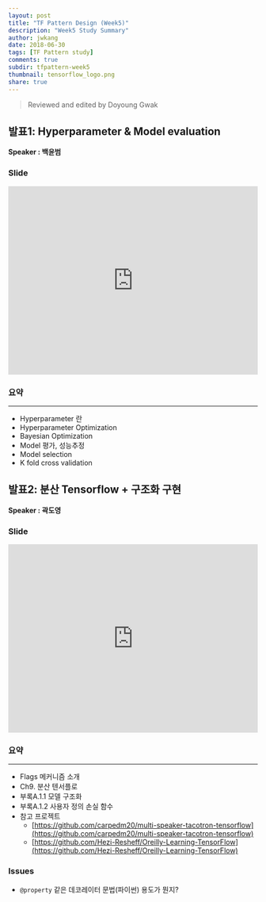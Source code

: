 ```yaml
---
layout: post
title: "TF Pattern Design (Week5)"
description: "Week5 Study Summary"
author: jwkang
date: 2018-06-30
tags: [TF Pattern study]
comments: true
subdir: tfpattern-week5
thumbnail: tensorflow_logo.png
share: true
---
```


> Reviewed and edited by Doyoung Gwak


## 발표1: Hyperparameter & Model evaluation

**Speaker : 백윤범**

### Slide
<style>
.responsive-wrap iframe{ max-width: 100%;}
</style>
<div class="responsive-wrap">
<!-- this is the embed code provided by Google -->
<iframe src="https://docs.google.com/presentation/d/e/2PACX-1vRkH2uDd8fKQke6eLY0N_mDxgrpatqWLLpCFDxoYIR7g4hCXQGyMUK4IhZj3WTEFFXaLrwnuXiCSyAx/embed?start=true&loop=true&delayms=3000" frameborder="0" width="720" height="380" allowfullscreen="true" mozallowfullscreen="true" webkitallowfullscreen="true"></iframe>
</div>

### 요약
---------------------------------------
- Hyperparameter 란
- Hyperparameter Optimization
- Bayesian Optimization
- Model 평가, 성능추정
- Model selection
- K fold cross validation




## 발표2: 분산 Tensorflow + 구조화 구현

**Speaker : 곽도영**

### Slide
<style>
.responsive-wrap iframe{ max-width: 100%;}
</style>
<div class="responsive-wrap">
<!-- this is the embed code provided by Google -->
<iframe src="https://docs.google.com/presentation/d/e/2PACX-1vTW7DQiGj-57t5TAnmzINIDZhtqkqsT88s3GBRhDp9j1vnK69xgKJa_j553eo3z3Wm4egdxQxCYspPb/embed?start=false&loop=false&delayms=3000" frameborder="0" width="720" height="380" allowfullscreen="true" mozallowfullscreen="true" webkitallowfullscreen="true"></iframe>
</div>


### 요약
---------------------------------------
- Flags 메커니즘 소개
- Ch9. 분산 텐서플로
- 부록A.1.1 모델 구조화
- 부록A.1.2 사용자 정의 손실 함수
- 참고 프로젝트
  - [https://github.com/carpedm20/multi-speaker-tacotron-tensorflow](https://github.com/carpedm20/multi-speaker-tacotron-tensorflow)
  - [https://github.com/Hezi-Resheff/Oreilly-Learning-TensorFlow](https://github.com/Hezi-Resheff/Oreilly-Learning-TensorFlow)



### Issues
- `@property` 같은 데코레이터 문법(파이썬) 용도가 뭔지?
